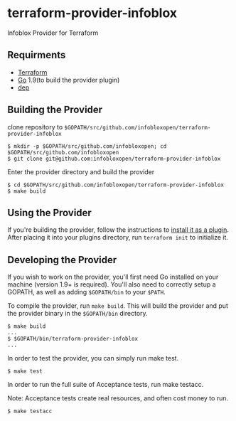 # terraform-provider-infoblox
Infoblox Provider for Terraform

## Requirments

* [Terraform](https://www.terraform.io/downloads.html) 
* [Go](https://golang.org/doc/install) 1.9(to build the provider plugin)
* [dep](https://github.com/golang/dep)

## Building the Provider

clone repository to ```$GOPATH/src/github.com/infobloxopen/terraform-provider-infoblox```
```
$ mkdir -p $GOPATH/src/github.com/infobloxopen; cd $GOPATH/src/github.com/infobloxopen
$ git clone git@github.com:infobloxopen/terraform-provider-infoblox
```
Enter the provider directory and build the provider
```
$ cd $GOPATH/src/github.com/infobloxopen/terraform-provider-infoblox
$ make build
```
## Using the Provider
If you're building the provider, follow the instructions to [install it as a plugin](https://www.terraform.io/docs/plugins/basics.html#installing-a-plugin). After placing it into your plugins directory, run ```terraform init``` to initialize it.

## Developing the Provider
If you wish to work on the provider, you'll first need Go installed on your machine (version 1.9+ is required). You'll also need to correctly setup a GOPATH, as well as adding ```$GOPATH/bin``` to your ```$PATH```.

To compile the provider, run ```make build```. This will build the provider and put the provider binary in the ```$GOPATH/bin``` directory.
```
$ make build
...
$ $GOPATH/bin/terraform-provider-infoblox
...
```
In order to test the provider, you can simply run make test.
```
$ make test
```
In order to run the full suite of Acceptance tests, run make testacc.

Note: Acceptance tests create real resources, and often cost money to run.
```
$ make testacc
```
